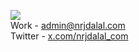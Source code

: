 ![](https://rdt.li/gh-nrjdalal-visits)<br/>
Work - [admin@nrjdalal.com](mailto:nd941z@gmail.com)<br/>
Twitter - [x.com/nrjdalal_com](https://rdt.li/x-nrjdalal)

